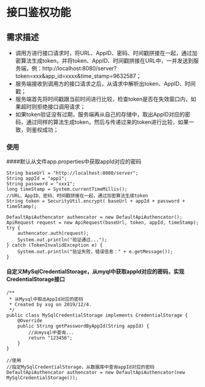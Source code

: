 # 接口鉴权功能

## 需求描述
* 调用方进行接口请求时，将URL、AppID、密码、时间戳拼接在一起，通过加密算法生成token，并将token、AppID、时间戳拼接在URL中，一并发送到服务端，例：http://localhost:8080/server?token=xxx&app_id=xxxx&time_stamp=9632587；
* 服务端接收到调用方的接口请求之后，从请求中解析出token、AppID、时间戳；
* 服务端首先将时间戳跟当前时间进行比较，检查token是否在失效窗口内，如果超时则拒绝接口调用请求；
* 如果token验证没有过期，服务端再从自己的存储中，取出AppID对应的密码，通过同样的算法生成token，然后与传递过来的token进行比较，如果一致，则鉴权成功；

### 使用

####默认从文件app.properties中获取appId对应的密码
```
String baseUrl = "http://localhost:8080/server";
String appId = "app1";
String password = "xxx1";
long timeStamp = System.currentTimeMillis();
//URL、AppID、密码、时间戳拼接在一起，通过加密算法生成token
String token = SecurityUtil.encrypt( baseUrl + appId + password + timeStamp);

DefaultApiAuthencator authencator = new DefaultApiAuthencator();
ApiRequest request = new ApiRequest(baseUrl, token, appId, timeStamp);
try {
    authencator.auth(request);
    System.out.println("验证通过...");
} catch (TokenInvalidException e) {
    System.out.println("验证失败，错误信息：" + e.getMessage());
}
```

#### 自定义MySqlCredentialStorage，从myql中获取appId对应的密码，实现CredentialStorage接口
```
/**
 * 从Mysql中取出AppId对应的密码
 * Created by xsg on 2019/12/4.
 */
public class MySqlCredentialStorage implements CredentialStorage {
    @Override
    public String getPasswordByAppId(String appId) {
        //从mysql中查询...
        return "123456";
    }
}

//使用
//指定MySqlCredentialStorage，从数据库中查询appId对应的密码
DefaultApiAuthencator authencator = new DefaultApiAuthencator(new MySqlCredentialStorage());
```
